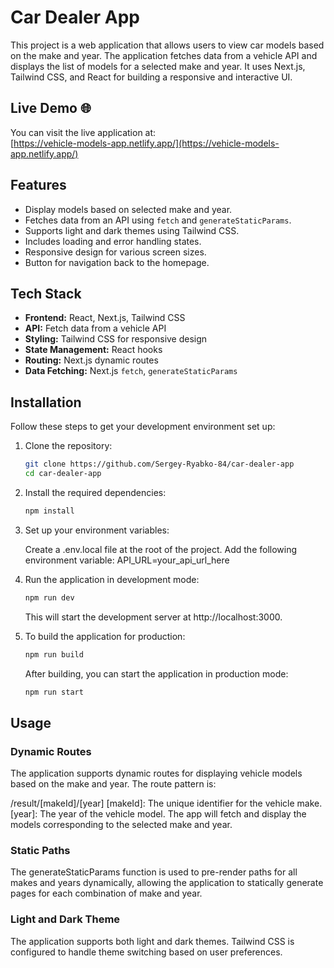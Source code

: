 # Car Dealer App

This project is a web application that allows users to view car models based on the make and year. The application fetches data from a vehicle API and displays the list of models for a selected make and year. It uses Next.js, Tailwind CSS, and React for building a responsive and interactive UI.

## Live Demo 🌐

You can visit the live application at:  
[https://vehicle-models-app.netlify.app/](https://vehicle-models-app.netlify.app/)

## Features

- Display models based on selected make and year.
- Fetches data from an API using `fetch` and `generateStaticParams`.
- Supports light and dark themes using Tailwind CSS.
- Includes loading and error handling states.
- Responsive design for various screen sizes.
- Button for navigation back to the homepage.

## Tech Stack

- **Frontend:** React, Next.js, Tailwind CSS
- **API:** Fetch data from a vehicle API
- **Styling:** Tailwind CSS for responsive design
- **State Management:** React hooks
- **Routing:** Next.js dynamic routes
- **Data Fetching:** Next.js `fetch`, `generateStaticParams`

## Installation

Follow these steps to get your development environment set up:

1. Clone the repository:

   ```bash
   git clone https://github.com/Sergey-Ryabko-84/car-dealer-app
   cd car-dealer-app

   ```

2. Install the required dependencies:

   ```bash
   npm install

   ```

3. Set up your environment variables:

   Create a .env.local file at the root of the project.
   Add the following environment variable: API_URL=your_api_url_here

4. Run the application in development mode:

   ```bash
   npm run dev

   ```

   This will start the development server at http://localhost:3000.

5. To build the application for production:

   ```bash
   npm run build

   ```

   After building, you can start the application in production mode:

   ```bash
   npm run start

   ```

## Usage

### Dynamic Routes

The application supports dynamic routes for displaying vehicle models based on the make and year. The route pattern is:

/result/[makeId]/[year]
[makeId]: The unique identifier for the vehicle make.
[year]: The year of the vehicle model.
The app will fetch and display the models corresponding to the selected make and year.

### Static Paths

The generateStaticParams function is used to pre-render paths for all makes and years dynamically, allowing the application to statically generate pages for each combination of make and year.

### Light and Dark Theme

The application supports both light and dark themes. Tailwind CSS is configured to handle theme switching based on user preferences.
